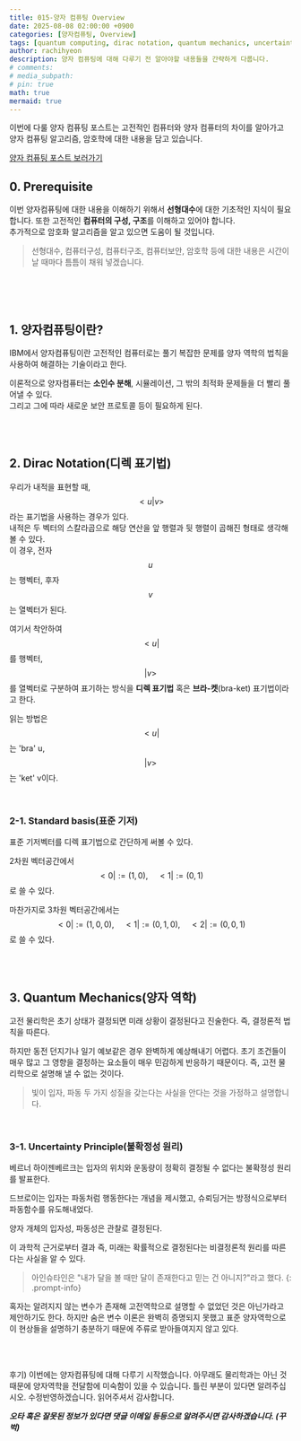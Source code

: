 ```yaml
---
title: 015-양자 컴퓨팅 Overview
date: 2025-08-08 02:00:00 +0900
categories: [양자컴퓨팅, Overview]
tags: [quantum computing, dirac notation, quantum mechanics, uncertainty principle, 디렉 표기법, 양자 역학, 불확정성 원리]
author: rachihyeon 
description: 양자 컴퓨팅에 대해 다루기 전 알아야할 내용들을 간략하게 다룹니다.
# comments: 
# media_subpath: 
# pin: true
math: true
mermaid: true
---
```


이번에 다룰 양자 컴퓨팅 포스트는 고전적인 컴퓨터와 양자 컴퓨터의 차이를 알아가고 양자 컴퓨팅 알고리즘, 암호학에 대한 내용을 담고 있습니다.

[양자 컴퓨팅 포스트 보러가기](/categories/양자컴퓨팅/)

## 0. Prerequisite

이번 양자컴퓨팅에 대한 내용을 이해하기 위해서 **선형대수**에 대한 기초적인 지식이 필요합니다. 또한 고전적인 **컴퓨터의 구성, 구조**를 이해하고 있어야 합니다. <br>
추가적으로 암호화 알고리즘을 알고 있으면 도움이 될 것입니다.

>선형대수, 컴퓨터구성, 컴퓨터구조, 컴퓨터보안, 암호학 등에 대한 내용은 시간이 날 때마다 틈틈이 채워 넣겠습니다.

<br>
<br>
<br>

## 1. 양자컴퓨팅이란?

IBM에서 양자컴퓨팅이란 고전적인 컴퓨터로는 풀기 복잡한 문제를 양자 역학의 법칙을 사용하여 해결하는 기술이라고 한다.

이론적으로 양자컴퓨터는 **소인수 분해**, 시뮬레이션, 그 밖의 최적화 문제들을 더 빨리 풀어낼 수 있다.<br>
그리고 그에 따라 새로운 보안 프로토콜 등이 필요하게 된다.

<br>
<br>

## 2. Dirac Notation(디렉 표기법)

우리가 내적을 표현할 때, $$<u \vert v>$$라는 표기법을 사용하는 경우가 있다. <br>
내적은 두 벡터의 스칼라곱으로 해당 연산을 앞 행렬과 뒷 행렬이 곱해진 형태로 생각해볼 수 있다. <br>
이 경우, 전자 $$u$$는 행벡터, 후자 $$v$$는 열벡터가 된다.

여기서 착안하여 $$<u \vert$$ 를 행벡터, $$\vert v>$$ 를 열벡터로 구분하여 표기하는 방식을 **디렉 표기법** 혹은 **브라-켓**(bra-ket) 표기법이라고 한다.

읽는 방법은 $$<u \vert$$는 'bra' u, $$\vert v>$$는 'ket' v이다.

<br>

### 2-1. Standard basis(표준 기저)

표준 기저벡터를 디렉 표기법으로 간단하게 써볼 수 있다.

2차원 벡터공간에서  $$<0 \vert := (1, 0), \quad <1 \vert := (0, 1)$$ 로 쓸 수 있다.

마찬가지로 3차원 벡터공간에서는 $$<0 \vert := (1, 0, 0), \quad  <1 \vert := (0, 1, 0), \quad <2 \vert := (0, 0, 1)$$ 로 쓸 수 있다.

<br>
<br>

## 3. Quantum Mechanics(양자 역학)

고전 물리학은 초기 상태가 결정되면 미래 상황이 결정된다고 진술한다. 즉, 결정론적 법칙을 따른다. 

하지만 동전 던지기나 일기 예보같은 경우 완벽하게 예상해내기 어렵다. 초기 조건들이 매우 많고 그 영향을 결정하는 요소들이 매우 민감하게 반응하기 때문이다. 즉, 고전 물리학으로 설명해 낼 수 없는 것이다. 

>빛이 입자, 파동 두 가지 성질을 갖는다는 사실을 안다는 것을 가정하고 설명합니다.

<br>

### 3-1. Uncertainty Principle(불확정성 원리)

베르너 하이젠베르크는 입자의 위치와 운동량이 정확히 결정될 수 없다는 불확정성 원리를 발표한다. 

드브로이는 입자는 파동처럼 행동한다는 개념을 제시했고, 슈뢰딩거는 방정식으로부터 파동함수를 유도해내었다. 

양자 개체의 입자성, 파동성은 관찰로 결정된다. 

이 과학적 근거로부터 결과 즉, 미래는 확률적으로 결정된다는 비결정론적 원리를 따른다는 사실을 알 수 있다. 

>아인슈타인은 "내가 달을 볼 때만 달이 존재한다고 믿는 건 아니지?"라고 했다.
{: .prompt-info}

혹자는 알려지지 않는 변수가 존재해 고전역학으로 설명할 수 없었던 것은 아닌가라고 제안하기도 한다. 하지만 숨은 변수 이론은 완벽히 증명되지 못했고 표준 양자역학으로 이 현상들을 설명하기 충분하기 때문에 주류로 받아들여지지 않고 있다.

<br>
<br>

후기) 이번에는 양자컴퓨팅에 대해 다루기 시작했습니다. 아무래도 물리학과는 아닌 것 때문에 양자역학을 전달함에 미숙함이 있을 수 있습니다. 틀린 부분이 있다면 알려주십시오. 수정반영하겠습니다. 읽어주셔서 감사합니다.

***오타 혹은 잘못된 정보가 있다면 댓글 이메일 등등으로 알려주시면 감사하겠습니다. (꾸벅)***